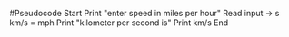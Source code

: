 #Pseudocode
Start
Print "enter speed in miles per hour"
Read input -> s
km/s = mph
Print "kilometer per second is"
Print km/s
End
